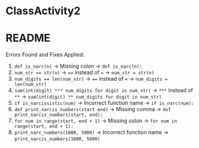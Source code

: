 # ClassActivity2
# README

Errors Found and Fixes Applied:

1. `def is_narc(n)` → Missing colon → `def is_narc(n):`
2. `num_str == str(n)` → `==` instead of `=` → `num_str = str(n)`
3. `num_digits == len(num_str)` → `==` instead of `=` → `num_digits = len(num_str)`
4. `sum(int(digit) *** num_digits for digit in num_str)` → `***` instead of `**` → `sum(int(digit) ** num_digits for digit in num_str)`
5. `if is_narcissistic(num)` → Incorrect function name → `if is_narc(num):`
6. `def print_narcis_numbers(start end)` → Missing comma → `def print_narcis_numbers(start, end):`
7. `for num in range(start, end + 1)` → Missing colon → `for num in range(start, end + 1):`
8. `print_narc_numbers(1000, 5000)` → Incorrect function name → `print_narcis_numbers(1000, 5000)`
